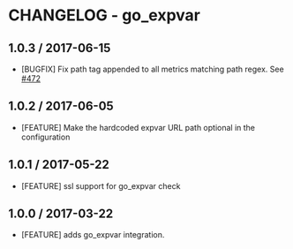 # CHANGELOG - go_expvar

## 1.0.3 / 2017-06-15

* [BUGFIX] Fix path tag appended to all metrics matching path regex. See [#472][]

## 1.0.2 / 2017-06-05

* [FEATURE] Make the hardcoded expvar URL path optional in the configuration

## 1.0.1 / 2017-05-22

* [FEATURE] ssl support for go_expvar check

## 1.0.0 / 2017-03-22

* [FEATURE] adds go_expvar integration.

<!--- The following link definition list is generated by PimpMyChangelog --->
[#472]: https://github.com/DataDog/integrations-core/issues/472
